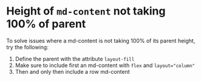 # Height of `md-content` not taking 100% of parent

To solve issues where a md-content is not taking 100% of its parent height, try the following:

1. Define the parent with the attribute `layout-fill`
2. Make sure to include first an md-content with `flex` and `layout="column"`
3. Then and only then include a row md-content
